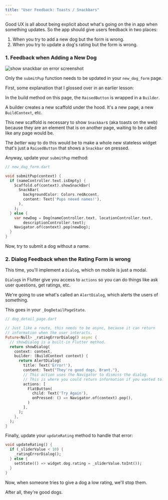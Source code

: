 ```yaml
---
title: "User Feedback: Toasts / Snackbars"
---
```


Good UX is all about being explicit about what's going on the in app when something updates. So the app should give users feedback in two places:
1. When you try to add a new dog but the form is wrong.
2. When you try to update a dog's rating but the form is wrong.

### 1. Feedback when Adding a New Dog

![show snackbar on error screenshot](https://res.cloudinary.com/ericwindmill/image/upload/c_scale,r_5,w_300/v1521398916/flutter_by_example/Simulator_Screen_Shot_-_iPhone_X_-_2018-03-18_at_11.48.20.png)

Only the `submitPup` function needs to be updated in your `new_dog_form` page.

First, some explanation that I glossed over in an earlier lesson:

In the build method on this page, the `RaisedButton` is wrapped in a `Builder`.

A builder creates a new scaffold under the hood. It's a new page, a new `BuildContext`, etc.

This new scaffold is necessary to show `Snackbar`s (aka toasts on the web) because they are an element that is on another page, waiting to be called like any page would be.

The *better* way to do this would be to make a whole new stateless widget that's just a `RaisedButton` that shows a `Snackbar` on pressed.

Anyway, update your `submitPup` method:

```dart
// new_dog_form.dart

void submitPup(context) {
  if (nameController.text.isEmpty) {
    Scaffold.of(context).showSnackBar(
      SnackBar(
        backgroundColor: Colors.redAccent,
        content: Text('Pups neeed names!'),
      ),
    );
  } else {
    var newDog = Dog(nameController.text, locationController.text,
        descriptionController.text);
    Navigator.of(context).pop(newDog);
  }
}
```

Now, try to submit a dog without a name.

### 2. Dialog Feedback when the Rating Form is wrong

This time, you'll implement a `Dialog`, which on mobile is just a modal.

`Dialog`s in Flutter give you access to `actions` so you can do things like ask user questions, get ratings, etc.

We're going to use what's called an `AlertDialog`, which alerts the users of something.

This goes in your `_DogDetailPageState`.

```dart
// dog_detail_page.dart

// Just like a route, this needs to be async, because it can return
// information when the user interacts.
Future<Null> _ratingErrorDialog() async {
  // showDialog is a built-in Flutter method.
  return showDialog(
    context: context,
    builder: (BuildContext context) {
      return AlertDialog(
        title: Text('Error!'),
        content: Text("They're good dogs, Brant."),
        // This action uses the Navigator to dismiss the dialog.
        // This is where you could return information if you wanted to.
        actions: [
          FlatButton(
            child: Text('Try Again'),
            onPressed: () => Navigator.of(context).pop(),
          )
        ],
      );
    },
  );
}
```

Finally, update your `updateRating` method to handle that error:

```dart
void updateRating() {
  if (_sliderValue < 10) {
    _ratingErrorDialog();
  } else {
    setState(() => widget.dog.rating = _sliderValue.toInt());
  }
}
```


Now, when someone tries to give a dog a low rating, we'll stop them.

After all, they're good dogs.
